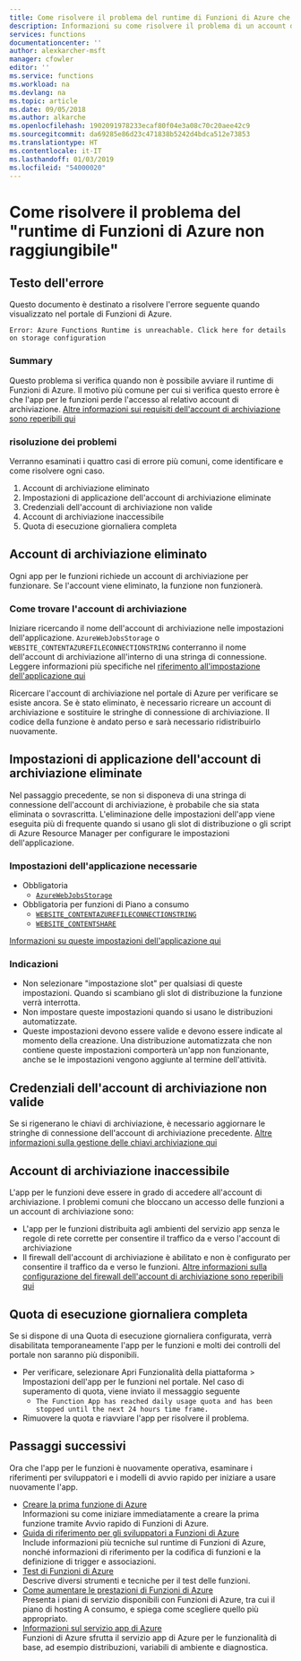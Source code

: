 ```yaml
---
title: Come risolvere il problema del runtime di Funzioni di Azure che non è raggiungibile.
description: Informazioni su come risolvere il problema di un account di archiviazione non valido.
services: functions
documentationcenter: ''
author: alexkarcher-msft
manager: cfowler
editor: ''
ms.service: functions
ms.workload: na
ms.devlang: na
ms.topic: article
ms.date: 09/05/2018
ms.author: alkarche
ms.openlocfilehash: 1902091978233ecaf80f04e3a08c70c20aee42c9
ms.sourcegitcommit: da69285e86d23c471838b5242d4bdca512e73853
ms.translationtype: HT
ms.contentlocale: it-IT
ms.lasthandoff: 01/03/2019
ms.locfileid: "54000020"
---
```

# <a name="how-to-troubleshoot-functions-runtime-is-unreachable"></a>Come risolvere il problema del "runtime di Funzioni di Azure non raggiungibile"


## <a name="error-text"></a>Testo dell'errore
Questo documento è destinato a risolvere l'errore seguente quando visualizzato nel portale di Funzioni di Azure.

`Error: Azure Functions Runtime is unreachable. Click here for details on storage configuration`

### <a name="summary"></a>Summary
Questo problema si verifica quando non è possibile avviare il runtime di Funzioni di Azure. Il motivo più comune per cui si verifica questo errore è che l'app per le funzioni perde l'accesso al relativo account di archiviazione. [Altre informazioni sui requisiti dell'account di archiviazione sono reperibili qui](https://docs.microsoft.com/azure/azure-functions/functions-create-function-app-portal#storage-account-requirements)

### <a name="troubleshooting"></a>risoluzione dei problemi
Verranno esaminati i quattro casi di errore più comuni, come identificare e come risolvere ogni caso.

1. Account di archiviazione eliminato
1. Impostazioni di applicazione dell'account di archiviazione eliminate
1. Credenziali dell'account di archiviazione non valide
1. Account di archiviazione inaccessibile
1. Quota di esecuzione giornaliera completa

## <a name="storage-account-deleted"></a>Account di archiviazione eliminato

Ogni app per le funzioni richiede un account di archiviazione per funzionare. Se l'account viene eliminato, la funzione non funzionerà.

### <a name="how-to-find-your-storage-account"></a>Come trovare l'account di archiviazione

Iniziare ricercando il nome dell'account di archiviazione nelle impostazioni dell'applicazione. `AzureWebJobsStorage` o `WEBSITE_CONTENTAZUREFILECONNECTIONSTRING` conterranno il nome dell'account di archiviazione all'interno di una stringa di connessione. Leggere informazioni più specifiche nel [riferimento all'impostazione dell'applicazione qui](https://docs.microsoft.com/azure/azure-functions/functions-app-settings#azurewebjobsstorage)

Ricercare l'account di archiviazione nel portale di Azure per verificare se esiste ancora. Se è stato eliminato, è necessario ricreare un account di archiviazione e sostituire le stringhe di connessione di archiviazione. Il codice della funzione è andato perso e sarà necessario ridistribuirlo nuovamente.

## <a name="storage-account-application-settings-deleted"></a>Impostazioni di applicazione dell'account di archiviazione eliminate

Nel passaggio precedente, se non si disponeva di una stringa di connessione dell'account di archiviazione, è probabile che sia stata eliminata o sovrascritta. L'eliminazione delle impostazioni dell'app viene eseguita più di frequente quando si usano gli slot di distribuzione o gli script di Azure Resource Manager per configurare le impostazioni dell'applicazione.

### <a name="required-application-settings"></a>Impostazioni dell'applicazione necessarie

* Obbligatoria
    * [`AzureWebJobsStorage`](https://docs.microsoft.com/azure/azure-functions/functions-app-settings#azurewebjobsstorage)
* Obbligatoria per funzioni di Piano a consumo
    * [`WEBSITE_CONTENTAZUREFILECONNECTIONSTRING`](https://docs.microsoft.com/azure/azure-functions/functions-app-settings#websitecontentazurefileconnectionstring)
    * [`WEBSITE_CONTENTSHARE`](https://docs.microsoft.com/azure/azure-functions/functions-app-settings#websitecontentshare)

[Informazioni su queste impostazioni dell'applicazione qui](https://docs.microsoft.com/azure/azure-functions/functions-app-settings)

### <a name="guidance"></a>Indicazioni

* Non selezionare "impostazione slot" per qualsiasi di queste impostazioni. Quando si scambiano gli slot di distribuzione la funzione verrà interrotta.
* Non impostare queste impostazioni quando si usano le distribuzioni automatizzate.
* Queste impostazioni devono essere valide e devono essere indicate al momento della creazione. Una distribuzione automatizzata che non contiene queste impostazioni comporterà un'app non funzionante, anche se le impostazioni vengono aggiunte al termine dell'attività.

## <a name="storage-account-credentials-invalid"></a>Credenziali dell'account di archiviazione non valide

Se si rigenerano le chiavi di archiviazione, è necessario aggiornare le stringhe di connessione dell'account di archiviazione precedente. [Altre informazioni sulla gestione delle chiavi archiviazione qui](https://docs.microsoft.com/azure/storage/common/storage-create-storage-account#manage-your-storage-account)

## <a name="storage-account-inaccessible"></a>Account di archiviazione inaccessibile

L'app per le funzioni deve essere in grado di accedere all'account di archiviazione. I problemi comuni che bloccano un accesso delle funzioni a un account di archiviazione sono:

* L'app per le funzioni distribuita agli ambienti del servizio app senza le regole di rete corrette per consentire il traffico da e verso l'account di archiviazione
* Il firewall dell'account di archiviazione è abilitato e non è configurato per consentire il traffico da e verso le funzioni. [Altre informazioni sulla configurazione del firewall dell'account di archiviazione sono reperibili qui](https://docs.microsoft.com/azure/storage/common/storage-network-security?toc=%2fazure%2fstorage%2ffiles%2ftoc.json)

## <a name="daily-execution-quota-full"></a>Quota di esecuzione giornaliera completa

Se si dispone di una Quota di esecuzione giornaliera configurata, verrà disabilitata temporaneamente l'app per le funzioni e molti dei controlli del portale non saranno più disponibili. 

* Per verificare, selezionare Apri Funzionalità della piattaforma > Impostazioni dell'app per le funzioni nel portale. Nel caso di superamento di quota, viene inviato il messaggio seguente
    * `The Function App has reached daily usage quota and has been stopped until the next 24 hours time frame.`
* Rimuovere la quota e riavviare l'app per risolvere il problema.

## <a name="next-steps"></a>Passaggi successivi

Ora che l'app per le funzioni è nuovamente operativa, esaminare i riferimenti per sviluppatori e i modelli di avvio rapido per iniziare a usare nuovamente l'app.

* [Creare la prima funzione di Azure](functions-create-first-azure-function.md)  
   Informazioni su come iniziare immediatamente a creare la prima funzione tramite Avvio rapido di Funzioni di Azure. 
* [Guida di riferimento per gli sviluppatori a Funzioni di Azure](functions-reference.md)  
   Include informazioni più tecniche sul runtime di Funzioni di Azure, nonché informazioni di riferimento per la codifica di funzioni e la definizione di trigger e associazioni.
* [Test di Funzioni di Azure](functions-test-a-function.md)  
   Descrive diversi strumenti e tecniche per il test delle funzioni.
* [Come aumentare le prestazioni di Funzioni di Azure](functions-scale.md)  
  Presenta i piani di servizio disponibili con Funzioni di Azure, tra cui il piano di hosting A consumo, e spiega come scegliere quello più appropriato. 
* [Informazioni sul servizio app di Azure](../app-service/overview.md)  
  Funzioni di Azure sfrutta il servizio app di Azure per le funzionalità di base, ad esempio distribuzioni, variabili di ambiente e diagnostica. 
